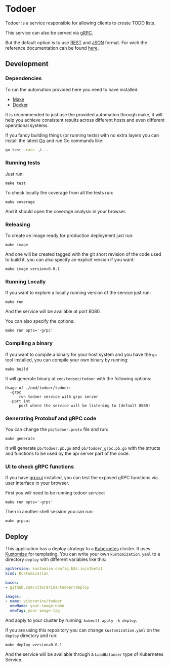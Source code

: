 # Todoer

Todoer is a service responsible for allowing clients to create TODO lists.

This service can also be served via [gRPC](https://grpc.io/).

But the default option is to use [REST](https://en.wikipedia.org/wiki/Representational_state_transfer) and [JSON](https://www.json.org/json-en.html) format.
For wich the reference documentation can be found [here](api.md).

## Development

### Dependencies

To run the automation provided here you need to have installed:

* [Make](https://www.gnu.org/software/make/)
* [Docker](https://docs.docker.com/get-docker/)

It is recommended to just use the provided automation through make,
it will help you achieve consistent results across different hosts
and even different operational systems.

If you fancy building things (or running tests) with no extra layers
you can install the latest [Go](https://golang.org/doc/install) and run
Go commands like:

```sh
go test -race ./...
```

### Running tests

Just run:

```
make test
```

To check locally the coverage from all the tests run:

```
make coverage
```

And it should open the coverage analysis in your browser.


### Releasing

To create an image ready for production deployment just run:

```
make image
```

And one will be created tagged with the git short revision of the
code used to build it, you can also specify an explicit version
if you want:

```
make image version=0.0.1
```

### Running Locally

If you want to explore a locally running version of the service just run:

```
make run
```

And the service will be available at port 8080.

You can also specify the options:

```
make run opts='-grpc'
```

### Compiling a binary

If you want to compile a binary for your host system and you have the `go` tool
installed, you can compile your own binary by running:

```
make build
```

It will generate binary at `cmd/todoer/todoer` with the following options:

```
Usage of ./cmd/todoer/todoer:
  -grpc
      run todoer service with grpc server
  -port int
      port where the service will be listening to (default 8080)
```

### Generating Protobuf and gRPC code

You can change the `pb/todoer.proto` file and run:

```
make generate
```

It will generate `pb/todoer.pb.go` and `pb/todoer_grpc.pb.go` with the structs
and functions to be used by the api server part of the code.

### UI to check gRPC functions

If you have [grpcui]() installed, you can test the exposed gRPC functions via
user interface in your browser.

First you will need to be running todoer service:

```
make run opts='-grpc'
```

Then in another shell session you can run:

```
make grpcui
```

## Deploy

This application has a deploy strategy to a [Kubernetes](https://kubernetes.io/) cluster.
It uses [Kustomize](https://kustomize.io/) for templating.
You can write your own `kustomization.yaml` to a directory `deploy` with different variables like this:

```yaml
apiVersion: kustomize.config.k8s.io/v1beta1
kind: Kustomization

bases:
- github.com/vitorarins/todoer/deploy

images:
- name: vitorarins/todoer
  newName: your-image-name
  newTag: your-image-tag
```

And apply to your cluster by running: `kubectl apply -k deploy`.

If you are using this repository you can change `kustomization.yaml` on the `deploy` directory and run:

```
make deploy version=0.0.1
```

And the service will be available through a `LoadBalancer` type of Kubernetes Service.
